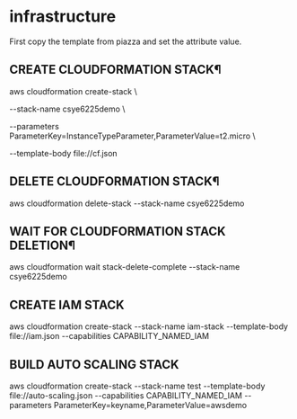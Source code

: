 # infrastructure

First copy the template from piazza and set the attribute value.

## CREATE CLOUDFORMATION STACK¶

aws cloudformation create-stack \

  --stack-name csye6225demo \

  --parameters ParameterKey=InstanceTypeParameter,ParameterValue=t2.micro \

  --template-body file://cf.json

## DELETE CLOUDFORMATION STACK¶

aws cloudformation delete-stack --stack-name csye6225demo

## WAIT FOR CLOUDFORMATION STACK DELETION¶

aws cloudformation wait stack-delete-complete --stack-name csye6225demo

## CREATE IAM STACK

aws cloudformation create-stack --stack-name iam-stack --template-body file://iam.json --capabilities CAPABILITY_NAMED_IAM

## BUILD AUTO SCALING STACK

aws cloudformation create-stack --stack-name test --template-body file://auto-scaling.json --capabilities CAPABILITY_NAMED_IAM --parameters ParameterKey=keyname,ParameterValue=awsdemo

